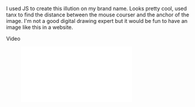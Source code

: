 I used JS to create this illution on my brand name.
Looks pretty cool, used tanx to find the distance between the mouse courser and the anchor of the image.
I'm not a good digital drawing expert but it would be fun to have an image like this in a website.

Video
<figure class="video_container">
  <iframe src="./Moving_Eyes.mp4" frameborder="0" allowfullscreen="true"> 
</iframe>
</figure>
